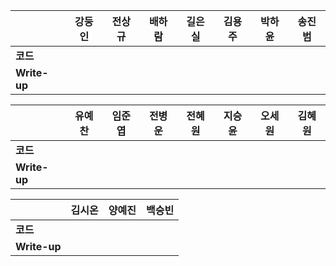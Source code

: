 |              | 강둥인 | 전상규 | 배하람 | 길은실 | 김용주 | 박하윤 | 송진범 |
| ------------ | ------ | ------ | ------ | ------ | ------ | ------ | ------ |
| **코드**     |        |        |        |        |        |        |        |
| **Write-up** |        |        |        |        |        |        |        |

|              | 유예찬 | 임준엽 | 전병운 | 전혜원 | 지승윤 | 오세원 | 김혜원 |
| ------------ | ------ | ------ | ------ | ------ | ------ | ------ | ------ |
| **코드**     |        |        |        |        |        |        |        |
| **Write-up** |        |        |        |        |        |        |        |

|              | 김시온 | 양예진 | 백승빈 |
| ------------ | :----: | :----: | :----: |
| **코드**     |        |        |        |
| **Write-up** |        |        |        |


